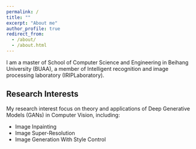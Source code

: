 ```yaml
---
permalink: /
title: ""
excerpt: "About me"
author_profile: true
redirect_from: 
  - /about/
  - /about.html
---
```


I am a master of School of Computer Science and Engineering in Beihang University (BUAA), a member of   Intelligent recognition and image processing laboratory (IRIPLaboratory).

## **Research Interests**

My research interest focus on theory and applications of Deep Generative Models (GANs) in Computer Vision, including:

-   Image Inpainting
-   Image Super-Resolution
-   Image Generation With Style Control



